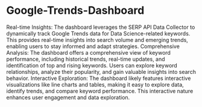 # Google-Trends-Dashboard
Real-time Insights: The dashboard leverages the SERP API Data Collector to dynamically track Google Trends data for Data Science-related keywords. This provides real-time insights into search volume and emerging trends, enabling users to stay informed and adapt strategies.
Comprehensive Analysis: The dashboard offers a comprehensive view of keyword performance, including historical trends, real-time updates, and identification of top and rising keywords. Users can explore keyword relationships, analyze their popularity, and gain valuable insights into search behavior.
Interactive Exploration: The dashboard likely features interactive visualizations like line charts and tables, making it easy to explore data, identify trends, and compare keyword performance. This interactive nature enhances user engagement and data exploration.
